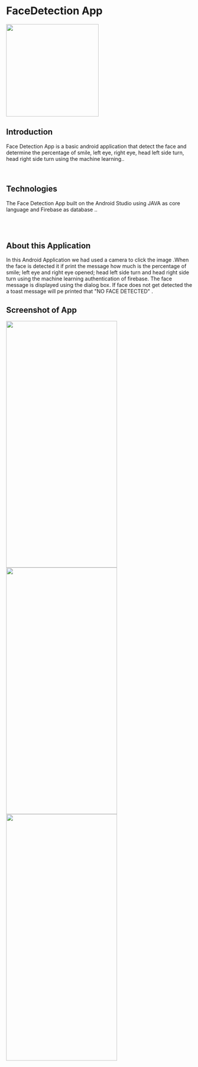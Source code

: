 # FaceDetection App <br>
<img src="https://www.connectedremag.com/wp-content/uploads/2019/10/facial-recognition-connected-real-estate-300x268.png" height ="250px"  width ="250px" />
<br>

## Introduction 
<p> Face Detection App is a basic android application that detect the face and determine the percentage of smile, left eye, right eye, head left side turn,
head right side turn using the machine learning..
</p>
<br>

## Technologies 
The Face Detection App built on the Android Studio using JAVA as core language and Firebase as database ..

<br>
<br>

## About this Application 
In this Android Application we had used a camera to click the image .When the face is detected it if print the message how much is the percentage of smile; left eye and right eye opened; head left side turn and head right side turn using the machine learning authentication of firebase. The face message is displayed using the dialog box. 
If face does not get detected the a toast message will pe printed that "NO FACE DETECTED" .

## Screenshot of App
<img src="https://user-images.githubusercontent.com/114289926/231517767-a93108d5-101c-4a5d-a4a6-03ee2f0ecf78.jpeg" height="667px" width="300px"/>
<img src="https://user-images.githubusercontent.com/114289926/231517794-0b41a38b-d4c3-4415-aa7e-9c640c6d95f9.jpeg" height="667px" width="300px"/>
<img src="https://user-images.githubusercontent.com/114289926/231517826-df601853-2949-4fcf-b6f5-faff57a9c0f0.jpeg" height="667px" width="300px"/>
